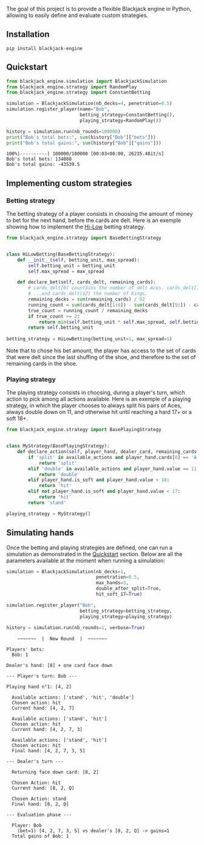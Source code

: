 The goal of this project is to provide a flexible Blackjack engine in Python, allowing to easily define and evaluate custom strategies.

## Installation

```
pip install blackjack-engine
```

## Quickstart

```python
from blackjack_engine.simulation import BlackjackSimulation
from blackjack_engine.strategy import RandomPlay
from blackjack_engine.strategy import ConstantBetting

simulation = BlackjackSimulation(nb_decks=4, penetration=0.5)
simulation.register_player(name="Bob", 
                           betting_strategy=ConstantBetting(), 
                           playing_strategy=RandomPlay())

history = simulation.run(nb_rounds=100000)
print("Bob's total bets:", sum(history["Bob"]["bets"]))
print("Bob's total gains:", sum(history["Bob"]["gains"]))
```

```
100%|----------| 100000/100000 [00:03<00:00, 26235.48it/s]
Bob's total bets: 134088
Bob's total gains: -43539.5
```

## Implementing custom strategies

### Betting strategy

The betting strategy of a player consists in choosing the amount of money to bet for the next hand, before the cards are delt. Here is an exemple showing how to implement the [Hi-Low](https://www.instructables.com/id/Card-Counting-and-Ranging-Bet-Sizes/) betting strategy.

```python
from blackjack_engine.strategy import BaseBettingStrategy


class HiLowBetting(BaseBettingStrategy):
    def __init__(self, betting_unit, max_spread):
        self.betting_unit = betting_unit
        self.max_spread = max_spread

    def declare_bet(self, cards_delt, remaining_cards):
        # cards_delt[0] countains the number of delt Aces, cards_delt[1] the number of 2's
        # ...and cards_delt[12] the number of Kings.
        remaining_decks = sum(remaining_cards) / 52
        running_count = sum(cards_delt[1:6]) - sum(cards_delt[9:]) - cards_delt[0]
        true_count = running_count / remaining_decks
        if true_count >= 2:
            return min(self.betting_unit * self.max_spread, self.betting_unit * (true_count - 1))
        return self.betting_unit
 
betting_strategy = HiLowBetting(betting_unit=1, max_spread=5)
```

Note that to chose his bet amount, the player has access to the set of cards that were delt since the last shuffing of the shoe, and therefore to the set of remaining cards in the shoe.

### Playing strategy

The playing strategy consists in choosing, during a player's turn, which action to pick among all actions available. Here is an exemple of a playing strategy, in which the player chooses to always split his pairs of Aces, always double down on 11, and otherwise hit until reaching a hard 17+ or a soft 18+.

```python
from blackjack_engine.strategy import BasePlayingStrategy


class MyStrategy(BasePlayingStrategy):
    def declare_action(self, player_hand, dealer_card, remaining_cards, available_actions):
        if 'split' in available_actions and player_hand.cards[0] == 'A':
            return 'split'
        elif 'double' in available_actions and player_hand.value == 11:
            return 'double'
        elif player_hand.is_soft and player_hand.value < 18:
            return 'hit'
        elif not player_hand.is_soft and player_hand.value < 17:
            return 'hit'
        return 'stand'

playing_strategy = MyStrategy()
```

## Simulating hands

Once the betting and playing strategies are defined, one can run a simulation as demonstrated in the [Quickstart](https://github.com/lzanini/blackjack-engine/blob/master/README.md#quickstart) section. Below are all the parameters available at the moment when running a simulation:

```python
simulation = BlackjackSimulation(nb_decks=1,
                                 penetration=0.5,
                                 max_hands=3,
                                 double_after_split=True,
                                 hit_soft_17=True)

simulation.register_player("Bob",  
                           betting_strategy=betting_strategy, 
                           playing_strategy=playing_strategy)
                        
history = simulation.run(nb_rounds=1, verbose=True)
```

```
    ~~~~~~~  |  New Round  |  ~~~~~~~

Players' bets:
  Bob: 1

Dealer's hand: [8] + one card face down

--- Player's turn: Bob ---

Playing hand n°1: [4, 2]

  Available actions: ['stand', 'hit', 'double']
  Chosen action: hit
  Current hand: [4, 2, 7]

  Available actions: ['stand', 'hit']
  Chosen action: hit
  Current hand: [4, 2, 7, 3]

  Available actions: ['stand', 'hit']
  Chosen action: hit
  Final hand: [4, 2, 7, 3, 5]

--- Dealer's turn ---

  Returning face down card: [8, 2]

  Chosen Action: hit
  Current hand: [8, 2, Q]

  Chosen Action: stand
  Final hand: [8, 2, Q]

--- Evaluation phase ---

  Player: Bob
    (bet=1) [4, 2, 7, 3, 5] vs dealer's [8, 2, Q] -> gains=1
  Total gains of Bob: 1
```
